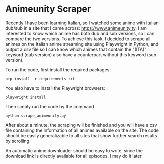 # Animeunity Scraper

Recently I have been learning Italian, so I watched some anime with Italian dub/sub in a site that I came across: https://www.animeunity.tv. I am interested to know which anime has both dub and sub versions, so I can compare the two versions. To achieve this task, I decided to scrape all animes on the Italian anime streaming site using Playwright in Python, and output a csv file so I can know which animes that contain the "(ITA)" keyword (dub version) also have a counterpart without this keyword (sub version). 

To run the code, first install the required packages:
```
pip install -r requirements.txt
```
You also have to install the Playwright browsers:
```
playwright install
```
Then simply run the code by the command
```
python scrape_animeunity.py
```
After about a minute, the scraping will be finished and you will have a csv file containing the information of all animes available on the site. The code should be easily generalizable to all sites that show further search results by scrolling.

An automatic anime downloader should be easy to write, since the download link is directly available for all episodes. I may do it later. 
